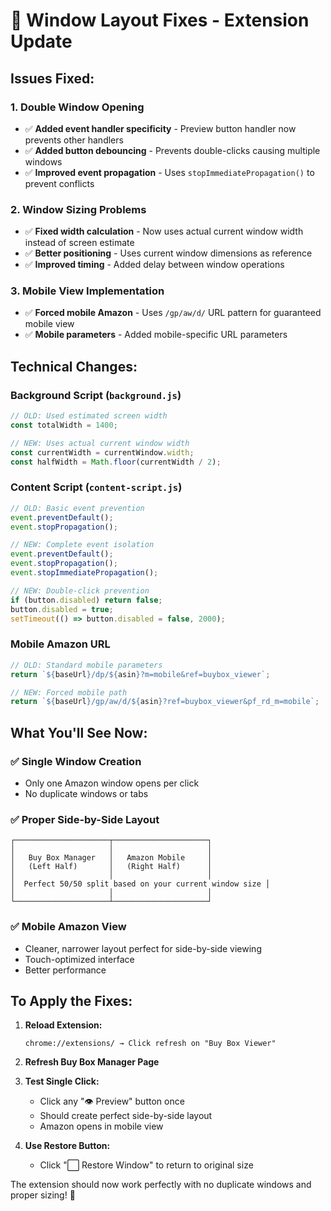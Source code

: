 # 🔧 Window Layout Fixes - Extension Update

## Issues Fixed:

### 1. **Double Window Opening**
- ✅ **Added event handler specificity** - Preview button handler now prevents other handlers
- ✅ **Added button debouncing** - Prevents double-clicks causing multiple windows
- ✅ **Improved event propagation** - Uses `stopImmediatePropagation()` to prevent conflicts

### 2. **Window Sizing Problems**
- ✅ **Fixed width calculation** - Now uses actual current window width instead of screen estimate
- ✅ **Better positioning** - Uses current window dimensions as reference
- ✅ **Improved timing** - Added delay between window operations

### 3. **Mobile View Implementation**
- ✅ **Forced mobile Amazon** - Uses `/gp/aw/d/` URL pattern for guaranteed mobile view
- ✅ **Mobile parameters** - Added mobile-specific URL parameters

## Technical Changes:

### Background Script (`background.js`)
```javascript
// OLD: Used estimated screen width
const totalWidth = 1400;

// NEW: Uses actual current window width
const currentWidth = currentWindow.width;
const halfWidth = Math.floor(currentWidth / 2);
```

### Content Script (`content-script.js`)
```javascript
// OLD: Basic event prevention
event.preventDefault();
event.stopPropagation();

// NEW: Complete event isolation
event.preventDefault();
event.stopPropagation();
event.stopImmediatePropagation();

// NEW: Double-click prevention
if (button.disabled) return false;
button.disabled = true;
setTimeout(() => button.disabled = false, 2000);
```

### Mobile Amazon URL
```javascript
// OLD: Standard mobile parameters
return `${baseUrl}/dp/${asin}?m=mobile&ref=buybox_viewer`;

// NEW: Forced mobile path
return `${baseUrl}/gp/aw/d/${asin}?ref=buybox_viewer&pf_rd_m=mobile`;
```

## What You'll See Now:

### ✅ **Single Window Creation**
- Only one Amazon window opens per click
- No duplicate windows or tabs

### ✅ **Proper Side-by-Side Layout**
```
┌─────────────────────┬─────────────────────┐
│                     │                     │
│   Buy Box Manager   │   Amazon Mobile     │
│   (Left Half)       │   (Right Half)      │
│                     │                     │
│  Perfect 50/50 split based on your current window size │
│                     │                     │
└─────────────────────┴─────────────────────┘
```

### ✅ **Mobile Amazon View**
- Cleaner, narrower layout perfect for side-by-side viewing
- Touch-optimized interface
- Better performance

## To Apply the Fixes:

1. **Reload Extension:**
   ```
   chrome://extensions/ → Click refresh on "Buy Box Viewer"
   ```

2. **Refresh Buy Box Manager Page**

3. **Test Single Click:**
   - Click any "👁️ Preview" button once
   - Should create perfect side-by-side layout
   - Amazon opens in mobile view

4. **Use Restore Button:**
   - Click "⬜ Restore Window" to return to original size

The extension should now work perfectly with no duplicate windows and proper sizing! 🚀